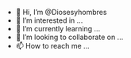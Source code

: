 - 👋 Hi, I’m @Diosesyhombres
- 👀 I’m interested in ...
- 🌱 I’m currently learning ...
- 💞️ I’m looking to collaborate on ...
- 📫 How to reach me ...

<!---
Diosesyhombres/Diosesyhombres is a ✨ special ✨ repository because its `README.md` (this file) appears on your GitHub profile.
You can click the Preview link to take a look at your changes.
--->
